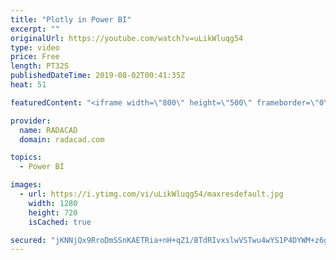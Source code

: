 ```yaml
---
title: "Plotly in Power BI"
excerpt: ""
originalUrl: https://youtube.com/watch?v=uLikWluqg54
type: video
price: Free
length: PT32S
publishedDateTime: 2019-08-02T00:41:35Z
heat: 51

featuredContent: "<iframe width=\"800\" height=\"500\" frameborder=\"0\" src=\"https://www.youtube.com/embed/uLikWluqg54\" allow=\"accelerometer; autoplay; encrypted-media; gyroscope; picture-in-picture\" allowfullscreen></iframe>"

provider:
  name: RADACAD
  domain: radacad.com

topics:
  - Power BI

images:
  - url: https://i.ytimg.com/vi/uLikWluqg54/maxresdefault.jpg
    width: 1280
    height: 720
    isCached: true

secured: "jKNNjQx9RroDmSSnKAETRia+nH+qZ1/BTdRIvxslwVSTwu4wYS1P4DYWM+z6gnBGpJRlC3BRSrER4ryGnzhSoN+jyGCAg0z/Lej7fBjFM22I57GXctn4l44K0JzFOCwIchEr7D1l05pDGDhZmehORZhUc+QKXBQNbr8xCF2Wxp4nbFl5kLCPvH6B3mpPJbKQarJm2+dKkmoFdb707O6/4Lr7NoGSQ6d1vFS6MkzIR449zg9+GGRAJCjbZvwUi8+BWekr/0Wy8pEqnfpIN4x8J3pq7CUg4PZscx87YBGGbKhjH5mNn4fK1aDbySvZHujpDs0jKsxTnWiaEoEojHu+LZoeVpBhNRHSwjhytCfiTWvAp+giDOfIYUUeZkqdz1DyJ2OnW7QYAFD2VNcOkHdhmFig+riJ7ztR2v7kIPH/6x0=;7ebhqq2ixrlveEO9dEiNDg=="
---
```


